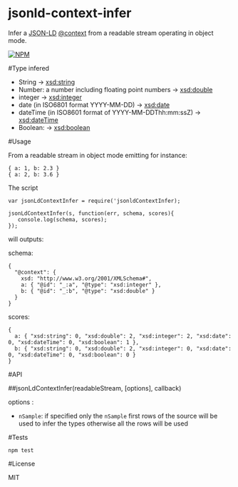 jsonld-context-infer
====================

Infer a [JSON-LD](http://json-ld.org/)
[@context](http://json-ld.org/spec/latest/json-ld/#the-context) from a
readable stream operating in object mode.

[![NPM](https://nodei.co/npm/jsonld-context-infer.png)](https://nodei.co/npm/jsonld-context-infer/)

#Type infered

- String -> [xsd:string](http://www.w3.org/TR/xmlschema-2/#string)
- Number: a number including floating point numbers -> [xsd:double](http://www.w3.org/TR/xmlschema-2/#double)
- integer -> [xsd:integer](http://www.w3.org/TR/xmlschema-2/#integer)
- date (in ISO6801 format YYYY-MM-DD) -> [xsd:date](http://www.w3.org/TR/xmlschema-2/#date)
- dateTime (in ISO8601 format of YYYY-MM-DDThh:mm:ssZ) -> [xsd:dateTime](http://www.w3.org/TR/xmlschema-2/#dateTime)
- Boolean: -> [xsd:boolean](http://www.w3.org/TR/xmlschema-2/#boolean)

#Usage

From a readable stream in object mode emitting for instance:

    { a: 1, b: 2.3 }
    { a: 2, b: 3.6 }

The script

    var jsonLdContextInfer = require('jsonldContextInfer);
    
    jsonLdContextInfer(s, function(err, schema, scores){
       console.log(schema, scores);
    });

will outputs:

schema:

    {
      "@context": {
        xsd: "http://www.w3.org/2001/XMLSchema#",
        a: { "@id": "_:a", "@type": "xsd:integer" },
        b: { "@id": "_:b", "@type": "xsd:double" }
      }
    }

scores:

    {
      a: { "xsd:string": 0, "xsd:double": 2, "xsd:integer": 2, "xsd:date": 0, "xsd:dateTime": 0, "xsd:boolean": 1 },
      b: { "xsd:string": 0, "xsd:double": 2, "xsd:integer": 0, "xsd:date": 0, "xsd:dateTime": 0, "xsd:boolean": 0 }
    }


#API

##jsonLdContextInfer(readableStream, [options], callback)

options :
- ```nSample```: if specified only the ```nSample``` first rows of the source will be used to infer the types otherwise all the rows will be used

#Tests

    npm test

#License

MIT
